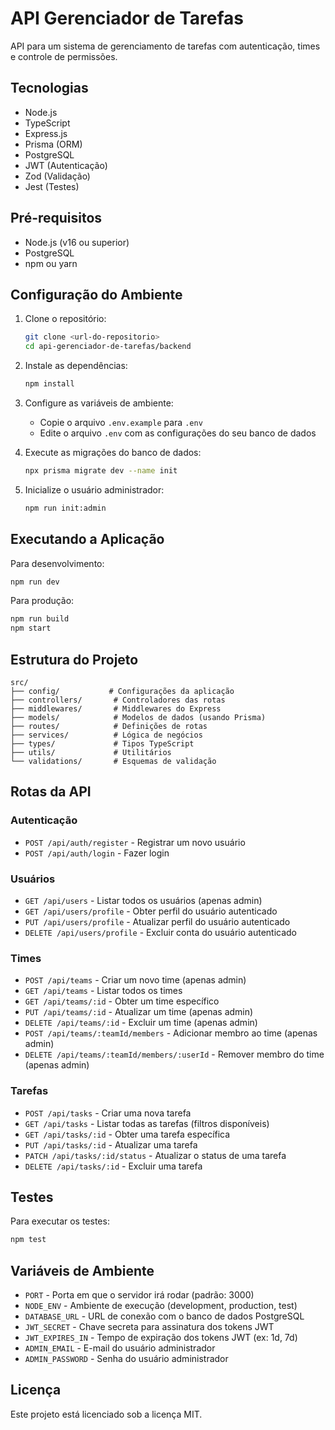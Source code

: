 # API Gerenciador de Tarefas

API para um sistema de gerenciamento de tarefas com autenticação, times e controle de permissões.

## Tecnologias

- Node.js
- TypeScript
- Express.js
- Prisma (ORM)
- PostgreSQL
- JWT (Autenticação)
- Zod (Validação)
- Jest (Testes)

## Pré-requisitos

- Node.js (v16 ou superior)
- PostgreSQL
- npm ou yarn

## Configuração do Ambiente

1. Clone o repositório:
   ```bash
   git clone <url-do-repositorio>
   cd api-gerenciador-de-tarefas/backend
   ```

2. Instale as dependências:
   ```bash
   npm install
   ```

3. Configure as variáveis de ambiente:
   - Copie o arquivo `.env.example` para `.env`
   - Edite o arquivo `.env` com as configurações do seu banco de dados

4. Execute as migrações do banco de dados:
   ```bash
   npx prisma migrate dev --name init
   ```

5. Inicialize o usuário administrador:
   ```bash
   npm run init:admin
   ```

## Executando a Aplicação

Para desenvolvimento:
```bash
npm run dev
```

Para produção:
```bash
npm run build
npm start
```

## Estrutura do Projeto

```
src/
├── config/           # Configurações da aplicação
├── controllers/       # Controladores das rotas
├── middlewares/       # Middlewares do Express
├── models/            # Modelos de dados (usando Prisma)
├── routes/            # Definições de rotas
├── services/          # Lógica de negócios
├── types/             # Tipos TypeScript
├── utils/             # Utilitários
└── validations/       # Esquemas de validação
```

## Rotas da API

### Autenticação

- `POST /api/auth/register` - Registrar um novo usuário
- `POST /api/auth/login` - Fazer login

### Usuários

- `GET /api/users` - Listar todos os usuários (apenas admin)
- `GET /api/users/profile` - Obter perfil do usuário autenticado
- `PUT /api/users/profile` - Atualizar perfil do usuário autenticado
- `DELETE /api/users/profile` - Excluir conta do usuário autenticado

### Times

- `POST /api/teams` - Criar um novo time (apenas admin)
- `GET /api/teams` - Listar todos os times
- `GET /api/teams/:id` - Obter um time específico
- `PUT /api/teams/:id` - Atualizar um time (apenas admin)
- `DELETE /api/teams/:id` - Excluir um time (apenas admin)
- `POST /api/teams/:teamId/members` - Adicionar membro ao time (apenas admin)
- `DELETE /api/teams/:teamId/members/:userId` - Remover membro do time (apenas admin)

### Tarefas

- `POST /api/tasks` - Criar uma nova tarefa
- `GET /api/tasks` - Listar todas as tarefas (filtros disponíveis)
- `GET /api/tasks/:id` - Obter uma tarefa específica
- `PUT /api/tasks/:id` - Atualizar uma tarefa
- `PATCH /api/tasks/:id/status` - Atualizar o status de uma tarefa
- `DELETE /api/tasks/:id` - Excluir uma tarefa

## Testes

Para executar os testes:

```bash
npm test
```

## Variáveis de Ambiente

- `PORT` - Porta em que o servidor irá rodar (padrão: 3000)
- `NODE_ENV` - Ambiente de execução (development, production, test)
- `DATABASE_URL` - URL de conexão com o banco de dados PostgreSQL
- `JWT_SECRET` - Chave secreta para assinatura dos tokens JWT
- `JWT_EXPIRES_IN` - Tempo de expiração dos tokens JWT (ex: 1d, 7d)
- `ADMIN_EMAIL` - E-mail do usuário administrador
- `ADMIN_PASSWORD` - Senha do usuário administrador

## Licença

Este projeto está licenciado sob a licença MIT.
